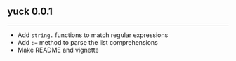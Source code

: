 ## yuck 0.0.1
---------------------
* Add `string.` functions to match regular expressions
* Add `:=` method to parse the list comprehensions
* Make README and vignette

